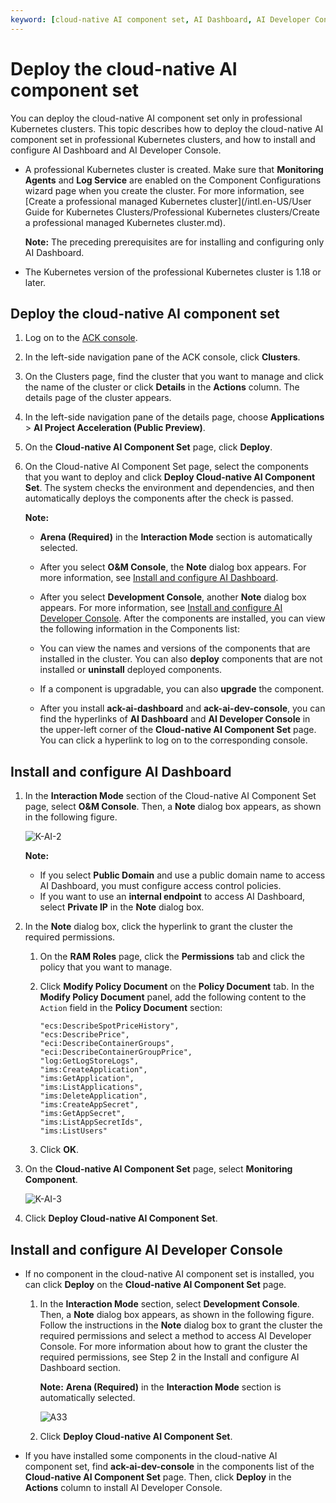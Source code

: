 ```yaml
---
keyword: [cloud-native AI component set, AI Dashboard, AI Developer Console]
---
```


# Deploy the cloud-native AI component set

You can deploy the cloud-native AI component set only in professional Kubernetes clusters. This topic describes how to deploy the cloud-native AI component set in professional Kubernetes clusters, and how to install and configure AI Dashboard and AI Developer Console.

-   A professional Kubernetes cluster is created. Make sure that **Monitoring Agents** and **Log Service** are enabled on the Component Configurations wizard page when you create the cluster. For more information, see [Create a professional managed Kubernetes cluster](/intl.en-US/User Guide for Kubernetes Clusters/Professional Kubernetes clusters/Create a professional managed Kubernetes cluster.md).

    **Note:** The preceding prerequisites are for installing and configuring only AI Dashboard.

-   The Kubernetes version of the professional Kubernetes cluster is 1.18 or later.

## Deploy the cloud-native AI component set

1.  Log on to the [ACK console](https://cs.console.aliyun.com).

2.  In the left-side navigation pane of the ACK console, click **Clusters**.

3.  On the Clusters page, find the cluster that you want to manage and click the name of the cluster or click **Details** in the **Actions** column. The details page of the cluster appears.

4.  In the left-side navigation pane of the details page, choose **Applications** \> **AI Project Acceleration \(Public Preview\)**.

5.  On the **Cloud-native AI Component Set** page, click **Deploy**.

6.  On the Cloud-native AI Component Set page, select the components that you want to deploy and click **Deploy Cloud-native AI Component Set**. The system checks the environment and dependencies, and then automatically deploys the components after the check is passed.

    **Note:**

    -   **Arena \(Required\)** in the **Interaction Mode** section is automatically selected.
    -   After you select **O&M Console**, the **Note** dialog box appears. For more information, see [Install and configure AI Dashboard](#section_93j_4nk_ojr).
    -   After you select **Development Console**, another **Note** dialog box appears. For more information, see [Install and configure AI Developer Console](#section_oj7_fkl_2tc).
    After the components are installed, you can view the following information in the Components list:

    -   You can view the names and versions of the components that are installed in the cluster. You can also **deploy** components that are not installed or **uninstall** deployed components.
    -   If a component is upgradable, you can also **upgrade** the component.
    -   After you install **ack-ai-dashboard** and **ack-ai-dev-console**, you can find the hyperlinks of **AI Dashboard** and **AI Developer Console** in the upper-left corner of the **Cloud-native AI Component Set** page. You can click a hyperlink to log on to the corresponding console.

## Install and configure AI Dashboard

1.  In the **Interaction Mode** section of the Cloud-native AI Component Set page, select **O&M Console**. Then, a **Note** dialog box appears, as shown in the following figure.

    ![K-AI-2](https://static-aliyun-doc.oss-accelerate.aliyuncs.com/assets/img/en-US/6790447261/p237448.png)

    **Note:**

    -   If you select **Public Domain** and use a public domain name to access AI Dashboard, you must configure access control policies.
    -   If you want to use an **internal endpoint** to access AI Dashboard, select **Private IP** in the **Note** dialog box.
2.  In the **Note** dialog box, click the hyperlink to grant the cluster the required permissions.

    1.  On the **RAM Roles** page, click the **Permissions** tab and click the policy that you want to manage.

    2.  Click **Modify Policy Document** on the **Policy Document** tab. In the **Modify Policy Document** panel, add the following content to the `Action` field in the **Policy Document** section:

        ```
        "ecs:DescribeSpotPriceHistory",
        "ecs:DescribePrice",
        "eci:DescribeContainerGroups",
        "eci:DescribeContainerGroupPrice",
        "log:GetLogStoreLogs",
        "ims:CreateApplication",
        "ims:GetApplication",
        "ims:ListApplications",
        "ims:DeleteApplication",
        "ims:CreateAppSecret",
        "ims:GetAppSecret",
        "ims:ListAppSecretIds",
        "ims:ListUsers"
        ```

    3.  Click **OK**.

3.  On the **Cloud-native AI Component Set** page, select **Monitoring Component**.

    ![K-AI-3](https://static-aliyun-doc.oss-accelerate.aliyuncs.com/assets/img/en-US/5101579161/p237487.png)

4.  Click **Deploy Cloud-native AI Component Set**.


## Install and configure AI Developer Console

-   If no component in the cloud-native AI component set is installed, you can click **Deploy** on the **Cloud-native AI Component Set** page.
    1.  In the **Interaction Mode** section, select **Development Console**. Then, a **Note** dialog box appears, as shown in the following figure. Follow the instructions in the **Note** dialog box to grant the cluster the required permissions and select a method to access AI Developer Console. For more information about how to grant the cluster the required permissions, see Step 2 in the Install and configure AI Dashboard section.

        **Note:** **Arena \(Required\)** in the **Interaction Mode** section is automatically selected.

        ![A33](https://static-aliyun-doc.oss-accelerate.aliyuncs.com/assets/img/en-US/4349737261/p275061.png)

    2.  Click **Deploy Cloud-native AI Component Set**.
-   If you have installed some components in the cloud-native AI component set, find **ack-ai-dev-console** in the components list of the **Cloud-native AI Component Set** page. Then, click **Deploy** in the **Actions** column to install AI Developer Console.

